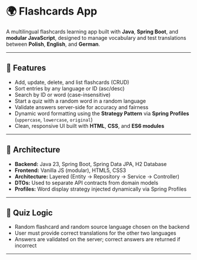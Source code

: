 # 🌍 Flashcards App

A multilingual flashcards learning app built with **Java**, **Spring Boot**, and **modular JavaScript**, designed to manage vocabulary and test translations between **Polish**, **English**, and **German**.

---

## 🚀 Features

- Add, update, delete, and list flashcards (CRUD)
- Sort entries by any language or ID (asc/desc)
- Search by ID or word (case-insensitive)
- Start a quiz with a random word in a random language
- Validate answers server-side for accuracy and fairness
- Dynamic word formatting using the **Strategy Pattern** via **Spring Profiles** (`uppercase`, `lowercase`, `original`)
- Clean, responsive UI built with **HTML**, **CSS**, and **ES6 modules**

---

## 🧱 Architecture

- **Backend:** Java 23, Spring Boot, Spring Data JPA, H2 Database  
- **Frontend:** Vanilla JS (modular), HTML5, CSS3  
- **Architecture:** Layered (Entity → Repository → Service → Controller)  
- **DTOs:** Used to separate API contracts from domain models  
- **Profiles:** Word display strategy injected dynamically via Spring Profiles

---

## 🧪 Quiz Logic

- Random flashcard and random source language chosen on the backend
- User must provide correct translations for the other two languages
- Answers are validated on the server; correct answers are returned if incorrect

---
